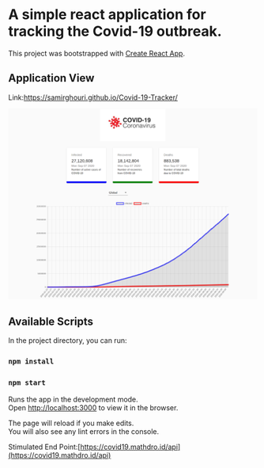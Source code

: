
# A simple react application for tracking the Covid-19 outbreak.

This project was bootstrapped with [Create React App](https://github.com/facebook/create-react-app).

## Application View
Link:https://samirghouri.github.io/Covid-19-Tracker/

![alt text](https://github.com/samirghouri/Covid-19-Tracker/blob/master/src/screenshot.png?raw=true)

## Available Scripts

In the project directory, you can run:

### `npm install`
### `npm start`

Runs the app in the development mode.<br />
Open [http://localhost:3000](http://localhost:3000) to view it in the browser.

The page will reload if you make edits.<br />
You will also see any lint errors in the console.


Stimulated End Point:[https://covid19.mathdro.id/api](https://covid19.mathdro.id/api)
